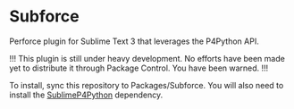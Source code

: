 # Subforce
Perforce plugin for Sublime Text 3 that leverages the P4Python API.

!!! This plugin is still under heavy development. No efforts have been made yet to distribute it through Package Control. You have been warned. !!!

To install, sync this repository to Packages/Subforce. You will also need to install the [SublimeP4Python](https://github.com/MrElusive/SublimeP4Python) dependency.
